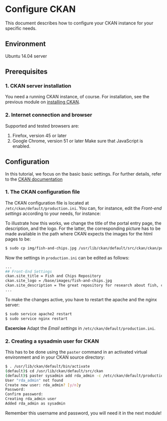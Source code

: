 # Configure CKAN
This document describes how to configure your CKAN instance for your specific needs.


## Environment
Ubuntu 14.04 server

## Prerequisites

### 1. CKAN server installation
You need a running CKAN instance, of course. 
For installation, see the previous module on [installing CKAN](04-install-CKAN.md).

### 2. Internet connection and browser
Supported and tested browsers are:
1. Firefox, version 45 or later
2. Google Chrome, version 51 or later
Make sure that JavaScript is enabled.


## Configuration
In this tutorial, we focus on the basic basic settings. 
For further details, refer to the [CKAN documentation](http://docs.ckan.org/en/latest/maintaining/configuration.html)


### 1. The CKAN configuration file

The CKAN configuration file is located at `/etc/ckan/default/production.ini`.
You can, for instance, edit the *Front-end settings* according to your needs, for instance:

To illustrate how this works, we change the title of the portal entry page, the description, and the logo. 
For the latter, the corresponding picture has to be made available in the path where CKAN expects the images for the html pages to be: 
```sh
$ sudo cp img/fish-and-chips.jpg /usr/lib/ckan/default/src/ckan/ckan/public/base/images/
```

Now the settings in `production.ini` can be edited as follows: 
```sh
...
## Front-End Settings
ckan.site_title = Fish and Chips Repository
ckan.site_logo = /base/images/fish-and-chips.jpg
ckan.site_description = The great repository for research about fish, chips and other interesting science
...
```

To make the changes active, you have to restart the apache and the nginx server:
```sh
$ sudo service apache2 restart
$ sudo service nginx restart
```

**Excercise** 
Adapt the *Email settings* in `/etc/ckan/default/production.ini`.

### 2. Creating a sysadmin user for CKAN

This has to be done using the `paster` command in an activated virtual environment and in your CKAN source directory:
```sh
$ . /usr/lib/ckan/default/bin/activate
(default)$ cd /usr/lib/ckan/default/src/ckan
(default)$ paster sysadmin add rda_admin -c /etc/ckan/default/production.ini
User "rda_admin" not found
Create new user: rda_admin? [y/n]y
Password: 
Confirm password: 
Creating rda_admin user
Added rda_admin as sysadmin
```

Remember this username and password, you will need it in the next module!


